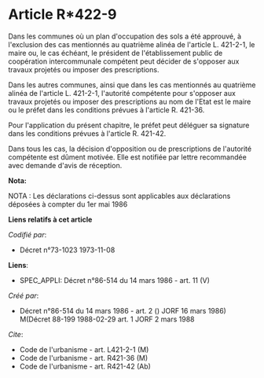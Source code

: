 # Article R*422-9

Dans les communes où un plan d'occupation des sols a été approuvé, à l'exclusion des cas mentionnés au quatrième alinéa de
l'article L. 421-2-1, le maire ou, le cas échéant, le président de l'établissement public de coopération intercommunale
compétent peut décider de s'opposer aux travaux projetés ou imposer des prescriptions.

Dans les autres communes, ainsi que dans les cas mentionnés au quatrième alinéa de l'article L. 421-2-1, l'autorité
compétente pour s'opposer aux travaux projetés ou imposer des prescriptions au nom de l'Etat est le maire ou le préfet dans
les conditions prévues à l'article R. 421-36.

Pour l'application du présent chapitre, le préfet peut déléguer sa signature dans les conditions prévues à l'article R.
421-42.

Dans tous les cas, la décision d'opposition ou de prescriptions de l'autorité compétente est dûment motivée. Elle est
notifiée par lettre recommandée avec demande d'avis de réception.

**Nota:**

NOTA : Les déclarations ci-dessus sont applicables aux déclarations déposées à compter du 1er mai 1986

**Liens relatifs à cet article**

_Codifié par_:

  - Décret n°73-1023 1973-11-08

**Liens**:

  - SPEC_APPLI: Décret n°86-514 du 14 mars 1986 - art. 11 (V)

_Créé par_:

  - Décret n°86-514 du 14 mars 1986 - art. 2 () JORF 16 mars 1986) M(Décret 88-199 1988-02-29 art. 1 JORF 2 mars 1988

_Cite_:

  - Code de l'urbanisme - art. L421-2-1 (M)
  - Code de l'urbanisme - art. R421-36 (M)
  - Code de l'urbanisme - art. R421-42 (Ab)
